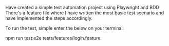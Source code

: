 Have created a simple test automation project using Playwright and BDD
There's a feature file where I have written the most basic test scenario and have implemented the steps accordingly.

To run the test, simple enter the below on your terminal:

npm run test:e2e tests/features/login.feature